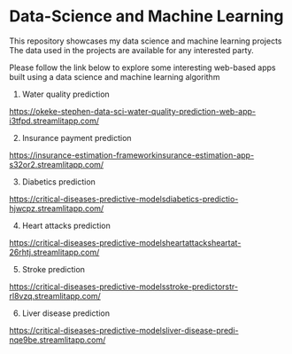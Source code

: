 # Data-Science and Machine Learning
This repository showcases my data science and machine learning projects
The data used in the projects are available for any interested party.

Please follow the link below to explore some interesting web-based apps built using a data science and machine learning algorithm

1. Water quality prediction

https://okeke-stephen-data-sci-water-quality-prediction-web-app-i3tfpd.streamlitapp.com/

2. Insurance payment prediction 

https://insurance-estimation-frameworkinsurance-estimation-app-s32or2.streamlitapp.com/

3. Diabetics prediction

https://critical-diseases-predictive-modelsdiabetics-predictio-hjwcpz.streamlitapp.com/

4. Heart attacks prediction

https://critical-diseases-predictive-modelsheartattacksheartat-26rhtj.streamlitapp.com/

5. Stroke prediction

https://critical-diseases-predictive-modelsstroke-predictorstr-rl8vzq.streamlitapp.com/

6. Liver disease prediction

https://critical-diseases-predictive-modelsliver-disease-predi-nqe9be.streamlitapp.com/
